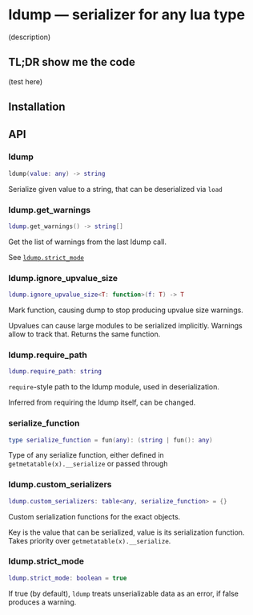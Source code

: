 # ldump — serializer for any lua type

(description)

## TL;DR show me the code

(test here)

## Installation

## API

### ldump

```lua
ldump(value: any) -> string
```

Serialize given value to a string, that can be deserialized via `load`

### ldump.get_warnings

```lua
ldump.get_warnings() -> string[]
```

Get the list of warnings from the last ldump call.

See [`ldump.strict_mode`](#ldumpstrict_mode)

### ldump.ignore_upvalue_size

```lua
ldump.ignore_upvalue_size<T: function>(f: T) -> T
```

Mark function, causing dump to stop producing upvalue size warnings.

Upvalues can cause large modules to be serialized implicitly. Warnings allow to track that. Returns the same function.

### ldump.require_path

```lua
ldump.require_path: string
```

`require`-style path to the ldump module, used in deserialization.

Inferred from requiring the ldump itself, can be changed.

### serialize_function

```lua
type serialize_function = fun(any): (string | fun(): any)
```

Type of any serialize function, either defined in `getmetatable(x).__serialize` or passed through

### ldump.custom_serializers

```lua
ldump.custom_serializers: table<any, serialize_function> = {}
```

Custom serialization functions for the exact objects.

Key is the value that can be serialized, value is its serialization function. Takes priority over `getmetatable(x).__serialize`.

### ldump.strict_mode

```lua
ldump.strict_mode: boolean = true
```

If true (by default), `ldump` treats unserializable data as an error, if false produces a warning.
